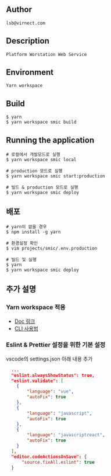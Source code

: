 ## Author

```
lsb@virnect.com

```

## Description

```
Platform Worstation Web Service
```

## Environment

```
Yarn workspace
```

## Build

```
$ yarn
$ yarn workspace smic build
```

## Running the application

```
# 로컬에서 개발모드로 실행
$ yarn workspace smic local

# production 모드로 실행
$ yarn workspace smic start:production

# 빌드 & production 모드로 실행 
$ yarn workspace smic deploy

```

## 배포

```
# yarn이 없을 경우
$ npm install -g yarn

# 환경설정 확인
$ vim projects/smic/.env.production

# 빌드 및 실행
$ yarn
$ yarn workspace smic deploy

```

## 추가 설명

### Yarn workspace 적용

- [Doc 링크](https://yarnpkg.com/en/docs)
- [CLI 사용법](https://yarnpkg.com/en/docs/cli/workspace)

### Eslint & Prettier 설정을 위한 기본 설정

vscode의 settings.json 아래 내용 추가

```json
  ...
  "eslint.alwaysShowStatus": true,
  "eslint.validate": [
    {
        "language": "vue",
        "autoFix": true
    },
    {
        "language": "javascript",
        "autoFix": true
    },
    {
        "language": "javascriptreact",
        "autoFix": true
    }
  ],
  "editor.codeActionsOnSave": {
      "source.fixAll.eslint": true
  }
```
